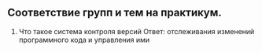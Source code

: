 ## Соответствие групп и тем на практикум.

1. Что такое система контроля версий
Ответ: отслеживания изменений программного кода и управления ими
